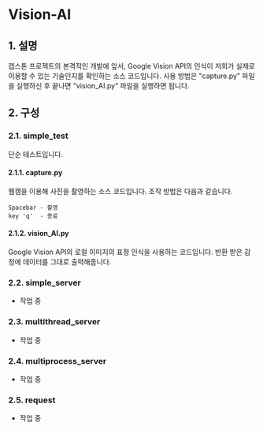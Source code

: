 # Vision-AI
## 1. 설명  
캡스톤 프로젝트의 본격적인 개발에 앞서, Google Vision API의 인식이 저희가 실제로 이용할 수 있는 기술인지를 확인하는 소스 코드입니다.
사용 방법은 "capture.py" 파일을 실행하신 후 끝나면 "vision_AI.py" 파일을 실행하면 됩니다.

## 2. 구성
### 2.1. simple_test
단순 테스트입니다.
#### 2.1.1. capture.py  
웹캠을 이용해 사진을 촬영하는 소스 코드입니다.
조작 방법은 다음과 같습니다.  

    Spacebar - 촬영
    key 'q'  - 종료  
#### 2.1.2. vision_AI.py
Google Vision API의 로컬 이미지의 표정 인식을 사용하는 코드입니다. 반환 받은 감정에  데이터를 그대로 출력해줍니다.

### 2.2. simple_server
 - 작업 중 
### 2.3. multithread_server
 - 작업 중 
### 2.4. multiprocess_server
 - 작업 중 
### 2.5. request
 - 작업 중 
